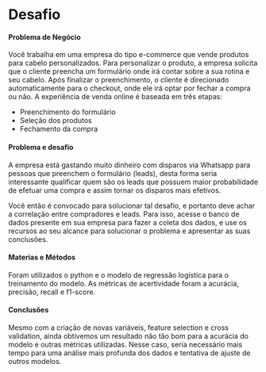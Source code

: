 # Desafio 

#### Problema de Negócio
Você trabalha em uma empresa do tipo e-commerce que vende produtos para cabelo personalizados. Para personalizar o produto, a empresa solicita que o cliente preencha um formulário onde irá contar sobre a sua rotina e seu cabelo. Após finalizar o preenchimento, o cliente é direcionado automaticamente para o checkout, onde ele irá optar por fechar a compra ou não.
A experiência de venda online é baseada em três etapas:

- Preenchimento do formulário
- Seleção dos produtos
- Fechamento da compra

#### Problema e desafio
A empresa está gastando muito dinheiro com disparos via Whatsapp para pessoas que preenchem o formulário (leads), desta forma seria interessante qualificar quem são os leads que possuem maior probabilidade de efetuar uma compra e assim tornar os disparos mais efetivos.

Você então é convocado para solucionar tal desafio, e portanto deve achar a correlação entre compradores e leads.
Para isso, acesse o banco de dados presente em sua empresa para fazer a coleta dos dados, e use os recursos ao seu alcance para solucionar o problema e apresentar as suas conclusões.

#### Materias e Métodos
Foram utilizados o python e o modelo de regressão logística para o treinamento do modelo. As métricas de acertividade foram a acurácia, precisão, recall e f1-score.


#### Conclusões
Mesmo com a criação de novas variáveis, feature selection e cross validation, ainda obtivemos um resultado não tão bom para a acurácia do modelo e outras métricas utilizadas. Nesse caso, seria necessário mais tempo para uma análise mais profunda dos dados e tentativa de ajuste de outros modelos.
